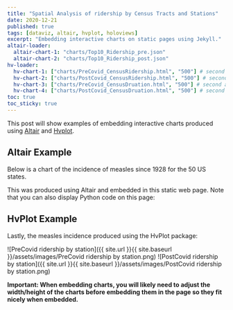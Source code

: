 ```yaml
---
title: "Spatial Analysis of ridership by Census Tracts and Stations"
date: 2020-12-21
published: true
tags: [dataviz, altair, hvplot, holoviews]
excerpt: "Embedding interactive charts on static pages using Jekyll."
altair-loader:
  altair-chart-1: "charts/Top10_Ridership_pre.json"
  altair-chart-2: "charts/Top10_Ridership_post.json"
hv-loader:
  hv-chart-1: ["charts/PreCovid_CensusRidership.html", "500"] # second argument is the height
  hv-chart-2: ["charts/PostCovid_CensusRidership.html", "500"] # second argument is the height
  hv-chart-3: ["charts/PreCovid_CensusDruation.html", "500"] # second argument is the height
  hv-chart-4: ["charts/PostCovid_CensusDruation.html", "500"] # second argument is the height
toc: true
toc_sticky: true
---
```


This post will show examples of embedding interactive charts produced using [Altair](https://altair-viz.github.io) and [Hvplot](https://hvplot.pyviz.org/).

## Altair Example

Below is a chart of the incidence of measles since 1928 for the 50 US states.

<div id="altair-chart-1"></div>
<div id="altair-chart-2"></div>

This was produced using Altair and embedded in this static web page. Note that you can also display Python code on this page:


## HvPlot Example

Lastly, the measles incidence produced using the HvPlot package:

<div id="hv-chart-1"></div>
<div id="hv-chart-2"></div>
<div id="hv-chart-3"></div>
<div id="hv-chart-4"></div>


![PreCovid ridership by station]({{ site.url }}{{ site.baseurl }}/assets/images/PreCovid ridership by station.png)
![PostCovid ridership by station]({{ site.url }}{{ site.baseurl }}/assets/images/PostCovid ridership by station.png)


**Important: When embedding charts, you will likely need to adjust the width/height of the charts before embedding them in the page so they fit nicely when embedded.**

